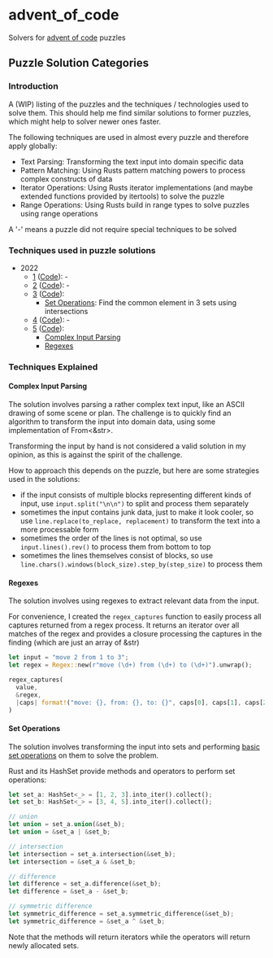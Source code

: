 # advent_of_code
Solvers for [advent of code](https://adventofcode.com/) puzzles

## Puzzle Solution Categories
### Introduction
A (WIP) listing of the puzzles and the techniques / technologies used to solve them. This should help me find similar
solutions to former puzzles, which might help to solver newer ones faster.

The following techniques are used in almost every puzzle and therefore apply globally:
- Text Parsing: Transforming the text input into domain specific data
- Pattern Matching: Using Rusts pattern matching powers to process complex constructs of data
- Iterator Operations: Using Rusts iterator implementations (and maybe extended functions provided by itertools) to solve the puzzle
- Range Operations: Using Rusts build in range types to solve puzzles using range operations

A '-' means a puzzle did not require special techniques to be solved

### Techniques used in puzzle solutions
- 2022
  - [1](https://adventofcode.com/2022/day/1) ([Code](./src/y2022/d1.rs)): -
  - [2](https://adventofcode.com/2022/day/2) ([Code](./src/y2022/d2.rs)): -
  - [3](https://adventofcode.com/2022/day/3) ([Code](./src/y2022/d3.rs)): 
    - [Set Operations](#set-operations): Find the common element in 3 sets using intersections
  - [4](https://adventofcode.com/2022/day/4) ([Code](./src/y2022/d4.rs)): -
  - [5](https://adventofcode.com/2022/day/5) ([Code](./src/y2022/d5.rs)):
    - [Complex Input Parsing](#complex-input-parsing)
    - [Regexes](#regexes)

### Techniques Explained
#### Complex Input Parsing
The solution involves parsing a rather complex text input, like an ASCII drawing of some scene or plan. 
The challenge is to quickly find an algorithm to transform the input into domain data, using some implementation of From<&str>.

Transforming the input by hand is not considered a valid solution in my opinion, as this is against the spirit of the challenge.

How to approach this depends on the puzzle, but here are some strategies used in the solutions:
- if the input consists of multiple blocks representing different kinds of input, use ``input.split("\n\n")`` to split and process them separately
- sometimes the input contains junk data, just to make it look cooler, so use ``line.replace(to_replace, replacement)`` to transform the text into a more processable form
- sometimes the order of the lines is not optimal, so use ``input.lines().rev()`` to process them from bottom to top
- sometimes the lines themselves consist of blocks, so use ``line.chars().windows(block_size).step_by(step_size)`` to process them

#### Regexes
The solution involves using regexes to extract relevant data from the input.

For convenience, I created the ``regex_captures`` function to easily process all captures returned from a regex process.
It returns an iterator over all matches of the regex and provides a closure processing the captures in the finding (which are just an array of &str)

```rust
let input = "move 2 from 1 to 3";
let regex = Regex::new(r"move (\d+) from (\d+) to (\d+)").unwrap();

regex_captures(
  value,
  &regex,
  |caps| format!("move: {}, from: {}, to: {}", caps[0], caps[1], caps[2])
)
```

#### Set Operations
The solution involves transforming the input into sets and performing
[basic set operations](https://en.wikipedia.org/wiki/Set_(mathematics)#Basic_operations) on them to solve the problem.

Rust and its HashSet provide methods and operators to perform set operations:

```rust
let set_a: HashSet<_> = [1, 2, 3].into_iter().collect();
let set_b: HashSet<_> = [3, 4, 5].into_iter().collect();

// union
let union = set_a.union(&set_b);
let union = &set_a | &set_b;

// intersection
let intersection = set_a.intersection(&set_b);
let intersection = &set_a & &set_b;

// difference
let difference = set_a.difference(&set_b);
let difference = &set_a - &set_b;

// symmetric difference
let symmetric_difference = set_a.symmetric_difference(&set_b);
let symmetric_difference = &set_a ^ &set_b;
```

Note that the methods will return iterators while the operators will return newly allocated sets.